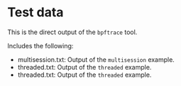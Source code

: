 # Test data

This is the direct output of the `bpftrace` tool.

Includes the following:
- multisession.txt: Output of the `multisession` example.
- threaded.txt: Output of the `threaded` example.
- threaded.txt: Output of the `threaded` example.
